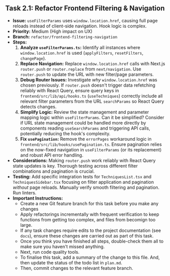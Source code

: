 ## Task 2.1: Refactor Frontend Filtering & Navigation

-   **Issue:** `useFilterParams` uses `window.location.href`, causing full page reloads instead of client-side navigation. Hook logic is complex.
-   **Priority:** Medium (High impact on UX)
-   **Branch:** `refactor/frontend-filtering-navigation`
-   **Steps:**
    1.  **Analyze `useFilterParams.ts`:** Identify all instances where `window.location.href` is used (`applyFilters`, `resetFilters`, `changePage`).
    2.  **Replace Navigation:** Replace `window.location.href` calls with Next.js `router.push` or `router.replace` from `next/navigation`. Use `router.push` to update the URL with new filter/page parameters.
    3.  **Debug Router Issues:** Investigate _why_ `window.location.href` was chosen previously. If `router.push` doesn't trigger data refetching reliably with React Query, ensure query keys in `frontend/src/lib/api/hooks.ts` (`useTechniques`) correctly include all relevant filter parameters from the URL `searchParams` so React Query detects changes.
    4.  **Simplify Logic:** Review the state management and parameter mapping logic within `useFilterParams`. Can it be simplified? Consider if URL state management could be handled more directly by components reading `useSearchParams` and triggering API calls, potentially reducing the hook's complexity.
    5.  **Fix `usePagination`:** Remove the `errorPages` workaround logic in `frontend/src/lib/hooks/usePagination.ts`. Ensure pagination relies on the now-fixed navigation in `useFilterParams` (or its replacement) and robust API error handling.
-   **Considerations:** Making `router.push` work reliably with React Query state updates is key. Thorough testing across different filter combinations and pagination is crucial.
-   **Testing:** Add specific integration tests for `TechniquesList.tsx` and `TechniquesSidebar.tsx` focusing on filter application and pagination _without_ page reloads. Manually verify smooth filtering and pagination. Run linters.
-   **Important Instructions:**
    -   Create a new Git feature branch for this task before you make any changes
    -   Apply refactorings incrementally with frequent verification to keep functions from getting too complex, and files from becomign too large.
    -   If any task changes require edits to the project documentation (see `docs`), ensure these changes are carried out as part of this task.
    -   Once you think you have finished all steps, double-check them all to make sure you haven't missed anything.
    -   Next, run code quality tools.
    -   To finalise this task, add a summary of the change to this file. And, then update the status of the todo list in `plan.md`.
    -   Then, commit changes to the relevant feature branch.